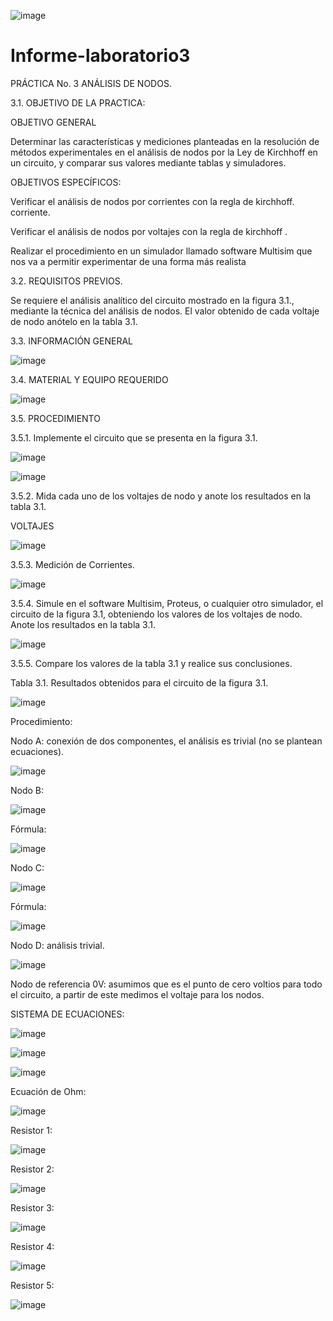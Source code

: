 ![image](https://user-images.githubusercontent.com/84587120/122854898-04ca4380-d2da-11eb-940b-7b79015fd39f.png)

# Informe-laboratorio3

PRÁCTICA No. 3 ANÁLISIS DE NODOS.

3.1. OBJETIVO DE LA PRACTICA:

OBJETIVO GENERAL
 
Determinar las características y mediciones  planteadas en la resolución de  métodos experimentales en el análisis de nodos  por  la Ley de Kirchhoff  en un circuito, y comparar sus valores mediante tablas y simuladores.

OBJETIVOS ESPECÍFICOS:

Verificar el análisis de nodos por corrientes con la regla de kirchhoff. corriente.

Verificar el análisis de nodos por voltajes con la  regla de kirchhoff .

Realizar el procedimiento en un simulador llamado software Multisim que nos va a permitir experimentar de una forma más realista

3.2.    	REQUISITOS PREVIOS.
 
Se requiere el análisis analítico del circuito mostrado en la figura 3.1., mediante la técnica del análisis de nodos. El valor obtenido de cada voltaje de nodo anótelo en la tabla 3.1.

 
3.3. INFORMACIÓN GENERAL
 

  ![image](https://user-images.githubusercontent.com/84427371/122860742-e10bfb00-d2e3-11eb-8c3e-906d2ca5be7d.png)

 
3.4. MATERIAL Y EQUIPO REQUERIDO

![image](https://user-images.githubusercontent.com/84587120/122855367-c5e8bd80-d2da-11eb-9234-68e5b5829fa8.png)

3.5. PROCEDIMIENTO

3.5.1. Implemente el circuito que se presenta en la figura 3.1.

![image](https://user-images.githubusercontent.com/84587120/122855417-da2cba80-d2da-11eb-84a4-12c65daec0de.png)

![image](https://user-images.githubusercontent.com/84587120/122855487-ee70b780-d2da-11eb-9382-e3117199d938.png)

3.5.2. Mida cada uno de los voltajes de nodo y anote los resultados en la tabla 3.1.


VOLTAJES

![image](https://user-images.githubusercontent.com/84587120/122855590-1102d080-d2db-11eb-91f6-051ec6f40c14.png)

3.5.3. Medición de Corrientes.

![image](https://user-images.githubusercontent.com/84587120/122855690-34c61680-d2db-11eb-9b71-5494b4f5fcc9.png)

3.5.4. Simule en el software Multisim, Proteus, o cualquier otro simulador, el circuito de la figura 3.1, obteniendo los valores de los voltajes de nodo. Anote los resultados en la tabla 3.1.

![image](https://user-images.githubusercontent.com/84587120/122855736-48717d00-d2db-11eb-9f49-0454d94bd098.png)

3.5.5. Compare los valores de la tabla 3.1 y realice sus conclusiones.
 
 
Tabla 3.1. Resultados obtenidos  para el circuito de la figura 3.1.

![image](https://user-images.githubusercontent.com/84587120/122856415-61c6f900-d2dc-11eb-8c81-7e6a20b57d47.png)

Procedimiento:

Nodo A: conexión de dos componentes, el análisis es trivial (no se plantean ecuaciones).

![image](https://user-images.githubusercontent.com/84587120/122855819-6b9c2c80-d2db-11eb-8dad-adb03c6ecb25.png)

Nodo B: 

![image](https://user-images.githubusercontent.com/84587120/122855865-7d7dcf80-d2db-11eb-9c96-31af09f7a191.png)

Fórmula: 

![image](https://user-images.githubusercontent.com/84587120/122855890-8b335500-d2db-11eb-9d41-7f7e226ed7cc.png)

Nodo C: 

![image](https://user-images.githubusercontent.com/84587120/122855925-98e8da80-d2db-11eb-9f53-e5370eb52d6e.png)

Fórmula: 

![image](https://user-images.githubusercontent.com/84587120/122855956-a56d3300-d2db-11eb-9f76-bd670f2676d2.png)

Nodo D: análisis trivial.

![image](https://user-images.githubusercontent.com/84587120/122856024-bf0e7a80-d2db-11eb-9183-9fd0bba3caa5.png)

Nodo de referencia 0V: asumimos que es el punto de cero voltios para todo el circuito, a partir de este medimos el voltaje para los nodos. 

SISTEMA DE ECUACIONES: 

![image](https://user-images.githubusercontent.com/84587120/122856115-dcdbdf80-d2db-11eb-9138-4e62ca399c9d.png)

![image](https://user-images.githubusercontent.com/84587120/122856150-eebd8280-d2db-11eb-99a6-24712090393b.png)

![image](https://user-images.githubusercontent.com/84587120/122856171-f7ae5400-d2db-11eb-9c19-fde780714a8e.png)

Ecuación de Ohm:

![image](https://user-images.githubusercontent.com/84587120/122856199-0563d980-d2dc-11eb-9a8f-50fca022ad7d.png)

Resistor 1:

![image](https://user-images.githubusercontent.com/84587120/122856225-114f9b80-d2dc-11eb-9bf7-36c924c69eba.png)

Resistor 2:

![image](https://user-images.githubusercontent.com/84587120/122856265-1dd3f400-d2dc-11eb-83ba-9118298b8ef4.png)

Resistor 3:

![image](https://user-images.githubusercontent.com/84587120/122856296-2c221000-d2dc-11eb-8199-9b5201d8ee9a.png)

Resistor 4:

![image](https://user-images.githubusercontent.com/84587120/122856325-380dd200-d2dc-11eb-8375-7dc464157edf.png)

Resistor 5:

![image](https://user-images.githubusercontent.com/84587120/122856383-51af1980-d2dc-11eb-8b5c-01c46de97779.png)



